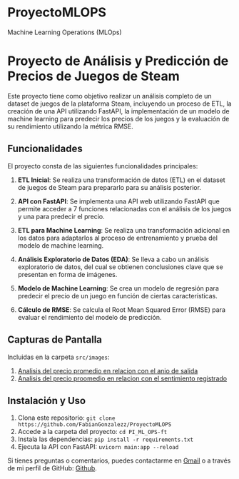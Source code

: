# ProyectoMLOPS

Machine Learning Operations (MLOps)

# Proyecto de Análisis y Predicción de Precios de Juegos de Steam

Este proyecto tiene como objetivo realizar un análisis completo de un dataset de juegos de la plataforma Steam, incluyendo un proceso de ETL, la creación de una API utilizando FastAPI, la implementación de un modelo de machine learning para predecir los precios de los juegos y la evaluación de su rendimiento utilizando la métrica RMSE.

## Funcionalidades

El proyecto consta de las siguientes funcionalidades principales:

1. **ETL Inicial**: Se realiza una transformación de datos (ETL) en el dataset de juegos de Steam para prepararlo para su análisis posterior.

2. **API con FastAPI**: Se implementa una API web utilizando FastAPI que permite acceder a 7 funciones relacionadas con el análisis de los juegos y una para predecir el precio.

3. **ETL para Machine Learning**: Se realiza una transformación adicional en los datos para adaptarlos al proceso de entrenamiento y prueba del modelo de machine learning.

4. **Análisis Exploratorio de Datos (EDA)**: Se lleva a cabo un análisis exploratorio de datos, del cual se obtienen conclusiones clave que se presentan en forma de imágenes.

5. **Modelo de Machine Learning**: Se crea un modelo de regresión para predecir el precio de un juego en función de ciertas características.

6. **Cálculo de RMSE**: Se calcula el Root Mean Squared Error (RMSE) para evaluar el rendimiento del modelo de predicción.


## Capturas de Pantalla

Incluidas en la carpeta `src/images`:

1. [Analisis del precio promedio en relacion con el anio de salida](src/images/anio.png)
2. [Analisis del precio proomedio en relacion con el sentimiento registrado](src/images/sentimiento.png)

## Instalación y Uso

1. Clona este repositorio: `git clone https://github.com/FabianGonzalezz/ProyectoMLOPS`
2. Accede a la carpeta del proyecto: `cd PI_ML_OPS-ft`
3. Instala las dependencias: `pip install -r requirements.txt`
4. Ejecuta la API con FastAPI: `uvicorn main:app --reload`

Si tienes preguntas o comentarios, puedes contactarme en [Gmail](mailto:fabiann.m.gonzalez@gmail.com) o a través de mi perfil de GitHub: [Github](https://github.com/FabianGonzalezz/).
